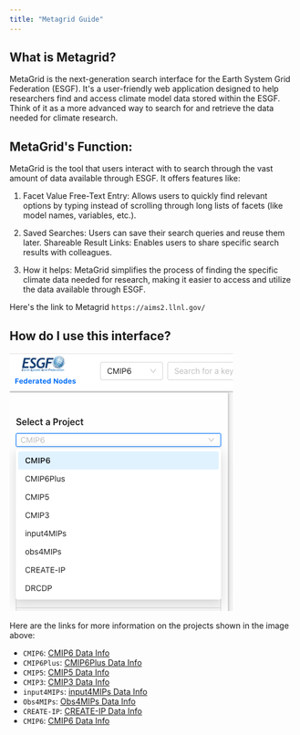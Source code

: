 ```yaml
---
title: "Metagrid Guide"
---
```

## What is Metagrid?

MetaGrid is the next-generation search interface for the Earth System Grid Federation (ESGF). It's a user-friendly web application designed to help researchers find and access climate model data stored within the ESGF. Think of it as a more advanced way to search for and retrieve the data needed for climate research. 


## MetaGrid's Function:

MetaGrid is the tool that users interact with to search through the vast amount of data available through ESGF. It offers features like: 

1. Facet Value Free-Text Entry: Allows users to quickly find relevant options by typing instead of scrolling through long lists of facets (like model names, variables, etc.). 

2. Saved Searches: Users can save their search queries and reuse them later. 
Shareable Result Links: Enables users to share specific search results with colleagues. 

3. How it helps:
MetaGrid simplifies the process of finding the specific climate data needed for research, making it easier to access and utilize the data available through ESGF. 


Here's the link to Metagrid `https://aims2.llnl.gov/`

## How do I use this interface?

![Select a Project](images/Projects-Metagrid.png)

Here are the links for more information on the projects shown in the image above:

* `CMIP6`: [CMIP6 Data Info](https://pcmdi.llnl.gov/CMIP6/)
* `CMIP6Plus`: [CMIP6Plus Data Info](https://pcmdi.llnl.gov/CMIP6Plus/) 
* `CMIP5`: [CMIP5 Data Info](https://pcmdi.llnl.gov/mips/cmip5/)
* `CMIP3`: [CMIP3 Data Info](https://pcmdi.llnl.gov/mips/cmip3/)
* `input4MIPs`: [input4MIPs Data Info](https://pcmdi.llnl.gov/mips/input4MIPs/) 
* `Obs4MIPs`: [Obs4MIPs Data Info](https://pcmdi.github.io/obs4MIPs/dataOnESGF.html)
* `CREATE-IP`: [CREATE-IP Data Info](https://reanalyses.org/)
* `CMIP6`: [CMIP6 Data Info](https://pcmdi.llnl.gov/CMIP6/)


